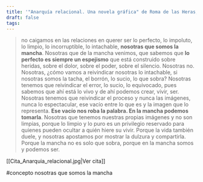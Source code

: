 ```yaml
---
title: '"Anarquía relacional. Una novela gráfica" de Roma de las Heras, Beatriz Herzog, Belo C. Atance y Nazareth Dos Santos.'
draft: false
tags:
---
```

> no caigamos en las relaciones en querer ser lo perfecto, lo impoluto, lo limpio, lo incorruptible, lo intachable, **nosotras que somos la mancha**. Nosotras que de la mancha venimos, que sabemos que **lo perfecto es siempre un espejismo** que está construido sobre heridas, sobre el dolor, sobre el poder, sobre el silencio. Nosotras no. Nosotras, ¿cómo vamos a reivindicar nosotras lo intachable, si nosotras somos la tacha, el borrón, lo sucio, lo que sobra? Nosotras tenemos que reivindicar el error, lo sucio, lo equivocado, pues sabemos que ahí está lo vivo y de ahí podemos crear, vivir, ser. Nosotras tenemos que reivindicar el proceso y nunca las imágenes, nunca lo espectacular, ese vacío entre lo que es y la imagen que lo representa. **Ese vacío nos roba la palabra. En la mancha podemos tomarla**. Nosotras que tenemos nuestras propias imágenes y no son limpias, porque lo limpio y lo puro es un privilegio reservado para quienes pueden ocultar a quién hiere su vivir. Porque la vida también duele, y nosotras apostamos por mostrar la dulzura y compartirla. Porque la mancha no es solo que sobra, porque en la mancha somos y podemos ser.

[[Cita_Anarquia_relacional.jpg|Ver cita]]

#concepto nosotras que somos la mancha